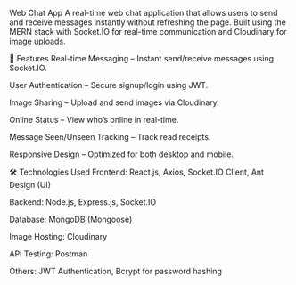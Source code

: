Web Chat App
A real-time web chat application that allows users to send and receive messages instantly without refreshing the page. Built using the MERN stack with Socket.IO for real-time communication and Cloudinary for image uploads.

🚀 Features
Real-time Messaging – Instant send/receive messages using Socket.IO.

User Authentication – Secure signup/login using JWT.

Image Sharing – Upload and send images via Cloudinary.

Online Status – View who’s online in real-time.

Message Seen/Unseen Tracking – Track read receipts.

Responsive Design – Optimized for both desktop and mobile.

🛠️ Technologies Used
Frontend: React.js, Axios, Socket.IO Client, Ant Design (UI)

Backend: Node.js, Express.js, Socket.IO

Database: MongoDB (Mongoose)

Image Hosting: Cloudinary

API Testing: Postman

Others: JWT Authentication, Bcrypt for password hashing
